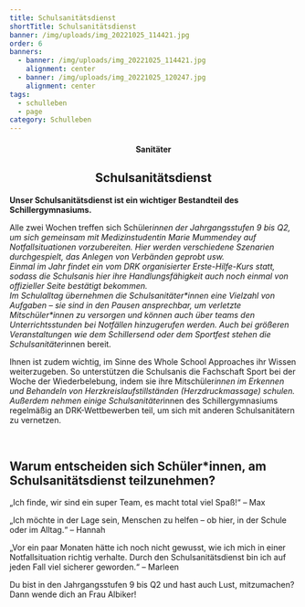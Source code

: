 ```yaml
---
title: Schulsanitätsdienst
shortTitle: Schulsanitätsdienst
banner: /img/uploads/img_20221025_114421.jpg
order: 6
banners:
  - banner: /img/uploads/img_20221025_114421.jpg
    alignment: center
  - banner: /img/uploads/img_20221025_120247.jpg
    alignment: center
tags:
  - schulleben
  - page
category: Schulleben
---
```

<center><div class="title"><h4>Sanitäter</h4><h2>Schulsanitätsdienst </h2></div></center>

**Unser Schulsanitätsdienst ist ein wichtiger Bestandteil des Schillergymnasiums.** 

Alle zwei Wochen treffen sich Schüler*innen der Jahrgangsstufen 9 bis Q2, um sich gemeinsam mit Medizinstudentin Marie Mummendey auf Notfallsituationen vorzubereiten. Hier werden verschiedene Szenarien durchgespielt, das Anlegen von Verbänden geprobt usw. \
Einmal im Jahr findet ein vom DRK organisierter Erste-Hilfe-Kurs statt, sodass die Schulsanis hier ihre Handlungsfähigkeit auch noch einmal von offizieller Seite bestätigt bekommen. \
Im Schulalltag übernehmen die Schulsanitäter\*innen eine Vielzahl von Aufgaben – sie sind in den Pausen ansprechbar, um verletzte Mitschüler\*innen zu versorgen und können auch über teams den Unterrichtsstunden bei Notfällen hinzugerufen werden. Auch bei größeren Veranstaltungen wie dem Schillersend oder dem Sportfest stehen die Schulsanitäter*innen bereit. 

Ihnen ist zudem wichtig, im Sinne des Whole School Approaches ihr Wissen weiterzugeben. So unterstützen die Schulsanis die Fachschaft Sport bei der Woche der Wiederbelebung, indem sie ihre Mitschüler*innen im Erkennen und Behandeln von Herzkreislaufstillständen (Herzdruckmassage) schulen.  \
Außerdem nehmen einige Schulsanitäter*innen des Schillergymnasiums regelmäßig an DRK-Wettbewerben teil, um sich mit anderen Schulsanitätern zu vernetzen. 



 



  



## Warum entscheiden sich Schüler*innen, am Schulsanitätsdienst teilzunehmen? 

„Ich finde, wir sind ein super Team, es macht total viel Spaß!“ – Max 

„Ich möchte in der Lage sein, Menschen zu helfen – ob hier, in der Schule oder im Alltag.“ – Hannah 

„Vor ein paar Monaten hätte ich noch nicht gewusst, wie ich mich in einer Notfallsituation richtig verhalte. Durch den Schulsanitätsdienst bin ich auf jeden Fall viel sicherer geworden.“ – Marleen 

Du bist in den Jahrgangsstufen 9 bis Q2 und hast auch Lust, mitzumachen? Dann wende dich an Frau Albiker!